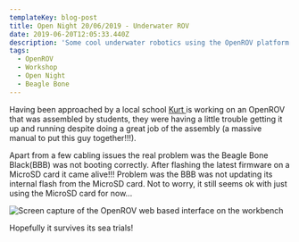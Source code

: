 ```yaml
---
templateKey: blog-post
title: Open Night 20/06/2019 - Underwater ROV
date: 2019-06-20T12:05:33.440Z
description: 'Some cool underwater robotics using the OpenROV platform. '
tags:
  - OpenROV
  - Workshop
  - Open Night
  - Beagle Bone
---
```

Having been approached by a local school [Kurt ](https://themakers.org/bios/KurtSchoenhoff/) is working on an OpenROV that was assembled by students, they were having a little trouble getting it up and running despite doing a great job of the assembly (a massive manual to put this guy together!!!). 

Apart from a few cabling issues the real problem was the Beagle Bone Black(BBB) was not booting correctly. After flashing the latest firmware on a MicroSD card it came alive!!! Problem was the BBB was not updating its internal flash from the MicroSD card. Not to worry, it still seems ok with just using the MicroSD card for now...

![Screen capture of the OpenROV web based interface on the workbench](/img/openrov-kurt-1-.png "OpenROV gets some loving.")

Hopefully it survives its sea trials!
